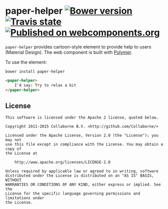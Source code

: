 paper-helper [![Bower version](https://badge.fury.io/bo/paper-helper.svg)](http://badge.fury.io/bo/paper-helper) [![Travis state](https://travis-ci.org/Collaborne/paper-helper.svg?branch=master)](https://travis-ci.org/Collaborne/paper-helper) [![Published on webcomponents.org](https://img.shields.io/badge/webcomponents.org-published-blue.svg)](https://www.webcomponents.org/Collaborne/paper-helper)
=========

`paper-helper` provides cartoon-style element to provide help to users (Material Design). The web component is built with [Polymer](https://www.polymer-project.org).


To use the element:

`bower install paper-helper`

<!--
```
<custom-element-demo>
  <template>
    <script src="../webcomponentsjs/webcomponents-lite.js"></script>
    <link rel="import" href="paper-helper.html">
    <next-code-block></next-code-block>
  </template>
</custom-element-demo>
```
-->
```html
<paper-helper>
    I'd say: Try to relax a bit
</paper-helper>
```


## License

    This software is licensed under the Apache 2 license, quoted below.

    Copyright 2011-2015 Collaborne B.V. <http://github.com/Collaborne/>

    Licensed under the Apache License, Version 2.0 (the "License"); you may not
    use this file except in compliance with the License. You may obtain a copy of
    the License at

        http://www.apache.org/licenses/LICENSE-2.0

    Unless required by applicable law or agreed to in writing, software
    distributed under the License is distributed on an "AS IS" BASIS, WITHOUT
    WARRANTIES OR CONDITIONS OF ANY KIND, either express or implied. See the
    License for the specific language governing permissions and limitations under
    the License.
    
